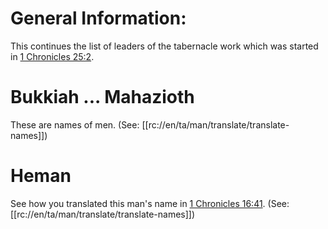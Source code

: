 # General Information:

This continues the list of leaders of the tabernacle work which was started in [1 Chronicles 25:2](../25/02.md).

# Bukkiah ... Mahazioth

These are names of men. (See: [[rc://en/ta/man/translate/translate-names]])

# Heman

See how you translated this man's name in [1 Chronicles 16:41](../16/41.md). (See: [[rc://en/ta/man/translate/translate-names]])

